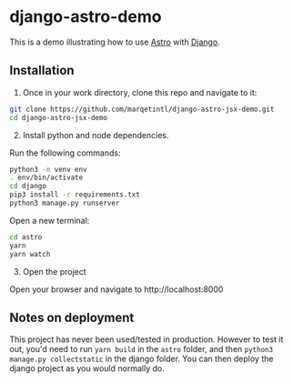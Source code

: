 # django-astro-demo

This is a demo illustrating how to use [Astro](https://astro.build) with [Django](https://www.djangoproject.com/).

## Installation

1. Once in your work directory, clone this repo and navigate to it:

```bash
git clone https://github.com/marqetintl/django-astro-jsx-demo.git
cd django-astro-jsx-demo
```

2. Install python and node dependencies.

Run the following commands:

```bash
python3 -m venv env
. env/bin/activate
cd django
pip3 install -r requirements.txt
python3 manage.py runserver
```

Open a new terminal:

```bash
cd astro
yarn
yarn watch
```

3. Open the project

Open your browser and navigate to http://localhost:8000

## Notes on deployment

This project has never been used/tested in production. However to test it out, you'd need to run `yarn build` in the `astro` folder, and then `python3 manage.py collectstatic` in the django folder. You can then deploy the django project as you would normally do.
